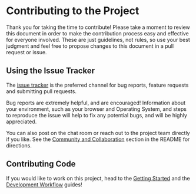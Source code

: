 # Contributing to the Project

Thank you for taking the time to contribute!
Please take a moment to review this document in order to make the contribution process easy and effective for everyone involved.
These are just guidelines, not rules, so use your best judgment and feel free to propose changes to this document in a pull request or issue.


## Using the Issue Tracker

The [issue tracker](https://github.com/cs-education/sysbuild/issues) is the preferred channel for bug reports,
feature requests and submitting pull requests.

Bug reports are extremely helpful, and are encouraged!
Information about your environment, such as your browser and Operating System,
and steps to reproduce the issue will help to fix any potential bugs, and will be highly appreciated.

You can also post on the chat room or reach out to the project team directly if you like.
See the [Community and Collaboration](README.md#community-and-collaboration) section in the README for directions.


## Contributing Code

If you would like to work on this project, head to the [Getting Started](/docs/getting_started.md)
and the [Development Workflow](/docs/development_workflow.md) guides!
